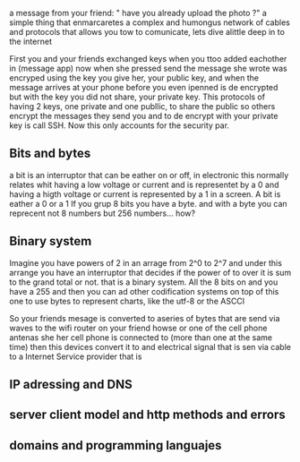 a message from your friend: " have you already upload the photo ?" a simple thing that enmarcaretes a complex 
and humongus network of cables  and protocols that allows you tow to comunicate, lets dive alittle deep in to the internet

First  you and your friends  exchanged keys when you ttoo added eachother in (message app) now when she pressed send
the message she wrote was encryped using the key  you give her, your public key, and when the message arrives at 
your phone before you even ipenned is de encrypted but with the key you did not share, your private key.
This protocols of having 2 keys, one private and one publlic, to share the public  so others  encrypt the messages they send you
and to de encrypt with your private key is call SSH. Now this only accounts for the security par.

## Bits and bytes
a bit is an interruptor that can be eather on or off, in electronic this normally  relates whit having a low voltage or current 
and is representet by a 0 and having a higth voltage or current  is represented by a 1 in a screen. A bit is eather a 0 or a 1
If you grup 8 bits you have a byte. and with a byte you can reprecent not 8 numbers but 256 numbers... how?

## Binary system
Imagine you have powers of 2  in an arrage from 2^0 to 2^7 and under this arrange you have an interruptor that decides if
 the power of to over it  is  sum to the grand total or not. that is a binary system. All the  8 bits on and you have a 255 and
then you can ad other codification systems on top of this one to use bytes to represent charts, like the utf-8 or the ASCCI

So your friends mesage is converted to aseries of bytes that are send via waves to the wifi router  on your friend 
howse or   one of the  cell phone antenas she her cell phone is connected to (more than one at the same time) then this devices 
convert it to and electrical signal that is sen via cable to a Internet Service provider that is 


## IP adressing and DNS

## server client model and http methods and errors
## domains and programming languajes
